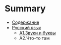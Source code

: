 # Summary

* [Содержание](README.md)
* [Русский язык](russian-language/README.md)
    * [А1.Звуки и буквы](russian-language/A1-zvuki-bukvi.md)
    * А2.Что-то там

